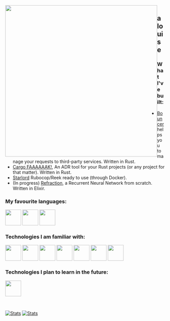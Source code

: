 <img src="me.gif" style="text-align:center;width: 480px;float: left;"/>
    
## a louise

### What I've built:

 - [Bouncer](https://github.com/thelastinuit/bouncer) helps you to manage your requests to third-party services. Written in Rust.
 - [Cargo FAAAAAAK!](https://github.com/thelastinuit/cargo-fak), An ADR tool for your Rust projects (or any project for that matter). Written in Rust.
 - [Starlord](https://github.com/thelastinuit/starlord) Rubocop/Reek ready to use (through Docker). 
 - (In progress) [Refraction](https://github.com/thelastinuit/refraction), a Recurrent Neural Network from scratch. Written in Elixir.

### My favourite languages:

<div>

 [<img src="https://cnet1.cbsistatic.com/img/2013/04/02/3ded8fcf-fdb6-11e2-8c7c-d4ae52e62bcc/rust.png" width="50px" />][rust]
 [<img src="https://bgasparotto.com/wp-content/uploads/2016/03/ruby-logo.png" width="50px" />][ruby]
 <img src="https://hex.pm/images/elixir-9c0fa8bb2b5d2d6a685d9c59f7cec77a.png?vsn=d" height="50px" />
 
</div>

### Technologies I am familiar with:

<div>

 [<img src="https://bgasparotto.com/wp-content/uploads/2016/03/ruby-logo.png" width="50px" />][ruby]
 [<img src="https://ih1.redbubble.net/image.316760221.5828/flat,800x800,075,f.jpg" width="50px" />][js]
 [<img src="https://cnet1.cbsistatic.com/img/2013/04/02/3ded8fcf-fdb6-11e2-8c7c-d4ae52e62bcc/rust.png" width="50px" />][rust]
 <img src="https://hex.pm/images/elixir-9c0fa8bb2b5d2d6a685d9c59f7cec77a.png?vsn=d" height="50px" />
 [<img src="https://pbs.twimg.com/profile_images/1145449163/logo.png" width="50px" />][i3wm]
 [<img src="https://upload.wikimedia.org/wikipedia/commons/thumb/9/9f/Vimlogo.svg/1200px-Vimlogo.svg.png" width="50px" />][vim]
 [<img src="https://codingthesmartway.com/wp-content/uploads/2019/12/logo_svelte.png" width="50px" />][svelte]

</div>

### Technologies I plan to learn in the future:

<div>
    
 [<img src="https://avatars3.githubusercontent.com/u/20698192?s=200&v=4" width="50px" />][elm]

</div>

<br>

[![Stats](https://github-readme-stats.vercel.app/api?username=thelastinuit&show_icons=true&count_private=true&langs_count=20&layout=compact)](https://github.com/anuraghazra/github-readme-stats)
[![Stats](https://github-readme-stats.vercel.app/api/top-langs/?username=thelastinuit&show_icons=true&count_private=true&langs_count=20&layout=compact&hide=html,css)](https://github.com/anuraghazra/github-readme-stats)

[rust]: https://rust-lang.org
[ruby]: http://ruby-lang.org/en
[js]: https://developer.mozilla.org/en-US/docs/Web/JavaScript
[vim]: http://www.vim.org
[i3wm]: https://i3wm.org
[svelte]: https://svelte.dev/
[elm]: https://elm-lang.org/
